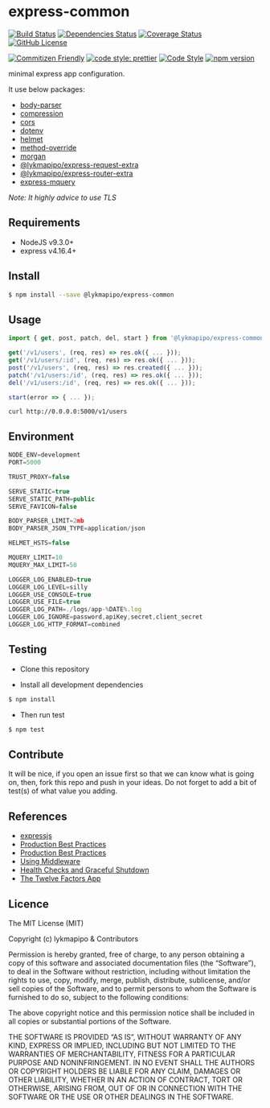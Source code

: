 # express-common

[![Build Status](https://app.travis-ci.com/lykmapipo/express-common.svg?branch=master)](https://app.travis-ci.com/lykmapipo/express-common)
[![Dependencies Status](https://david-dm.org/lykmapipo/express-common.svg)](https://david-dm.org/lykmapipo/express-common)
[![Coverage Status](https://coveralls.io/repos/github/lykmapipo/express-common/badge.svg?branch=master)](https://coveralls.io/github/lykmapipo/express-common?branch=master)
[![GitHub License](https://img.shields.io/github/license/lykmapipo/express-common)](https://github.com/lykmapipo/express-common/blob/master/LICENSE)

[![Commitizen Friendly](https://img.shields.io/badge/commitizen-friendly-brightgreen.svg)](http://commitizen.github.io/cz-cli/)
[![code style: prettier](https://img.shields.io/badge/code_style-prettier-ff69b4.svg)](https://github.com/prettier/prettier)
[![Code Style](https://badgen.net/badge/code%20style/airbnb/ff5a5f?icon=airbnb)](https://github.com/airbnb/javascript)
[![npm version](https://img.shields.io/npm/v/@lykmapipo/express-common)](https://www.npmjs.com/package/@lykmapipo/express-common)


minimal express app configuration.

It use below packages:
- [body-parser](https://github.com/expressjs/body-parser)
- [compression](https://github.com/expressjs/compression)
- [cors](https://github.com/expressjs/cors)
- [dotenv](https://github.com/motdotla/dotenv)
- [helmet](https://github.com/helmetjs/helmet)
- [method-override](https://github.com/expressjs/method-override)
- [morgan](https://github.com/expressjs/morgan)
- [@lykmapipo/express-request-extra](https://github.com/lykmapipo/express-request-extra)
- [@lykmapipo/express-router-extra](https://github.com/lykmapipo/express-router-extra)
- [express-mquery](https://github.com/lykmapipo/express-mquery)

*Note: It highly advice to use TLS*

## Requirements

- NodeJS v9.3.0+
- express v4.16.4+

## Install
```sh
$ npm install --save @lykmapipo/express-common
```

## Usage
```js
import { get, post, patch, del, start } from '@lykmapipo/express-common';

get('/v1/users', (req, res) => res.ok({ ... }));
get('/v1/users/:id', (req, res) => res.ok({ ... }));
post('/v1/users', (req, res) => res.created({ ... }));
patch('/v1/users:/id', (req, res) => res.ok({ ... }));
del('/v1/users:/id', (req, res) => res.ok({ ... }));

start(error => { ... });
```

```curl
curl http://0.0.0.0:5000/v1/users
```

## Environment
```js
NODE_ENV=development
PORT=5000

TRUST_PROXY=false

SERVE_STATIC=true
SERVE_STATIC_PATH=public
SERVE_FAVICON=false

BODY_PARSER_LIMIT=2mb
BODY_PARSER_JSON_TYPE=application/json

HELMET_HSTS=false

MQUERY_LIMIT=10
MQUERY_MAX_LIMIT=50

LOGGER_LOG_ENABLED=true
LOGGER_LOG_LEVEL=silly
LOGGER_USE_CONSOLE=true
LOGGER_USE_FILE=true
LOGGER_LOG_PATH=./logs/app-%DATE%.log
LOGGER_LOG_IGNORE=password,apiKey,secret,client_secret
LOGGER_LOG_HTTP_FORMAT=combined
```

## Testing
* Clone this repository

* Install all development dependencies
```sh
$ npm install
```
* Then run test
```sh
$ npm test
```

## Contribute
It will be nice, if you open an issue first so that we can know what is going on, then, fork this repo and push in your ideas. Do not forget to add a bit of test(s) of what value you adding.

## References
- [expressjs](https://expressjs.com/)
- [Production Best Practices](https://expressjs.com/en/advanced/best-practice-security.html)
- [Production Best Practices](https://expressjs.com/en/advanced/best-practice-performance.html)
- [Using Middleware](http://expressjs.com/en/guide/using-middleware.html)
- [Health Checks and Graceful Shutdown](https://expressjs.com/en/advanced/healthcheck-graceful-shutdown.html)
- [The Twelve Factors App](https://12factor.net/)

## Licence
The MIT License (MIT)

Copyright (c) lykmapipo & Contributors

Permission is hereby granted, free of charge, to any person obtaining a copy of this software and associated documentation files (the “Software”), to deal in the Software without restriction, including without limitation the rights to use, copy, modify, merge, publish, distribute, sublicense, and/or sell copies of the Software, and to permit persons to whom the Software is furnished to do so, subject to the following conditions:

The above copyright notice and this permission notice shall be included in all copies or substantial portions of the Software.

THE SOFTWARE IS PROVIDED “AS IS”, WITHOUT WARRANTY OF ANY KIND, EXPRESS OR IMPLIED, INCLUDING BUT NOT LIMITED TO THE WARRANTIES OF MERCHANTABILITY, FITNESS FOR A PARTICULAR PURPOSE AND NONINFRINGEMENT. IN NO EVENT SHALL THE AUTHORS OR COPYRIGHT HOLDERS BE LIABLE FOR ANY CLAIM, DAMAGES OR OTHER LIABILITY, WHETHER IN AN ACTION OF CONTRACT, TORT OR OTHERWISE, ARISING FROM, OUT OF OR IN CONNECTION WITH THE SOFTWARE OR THE USE OR OTHER DEALINGS IN THE SOFTWARE.
